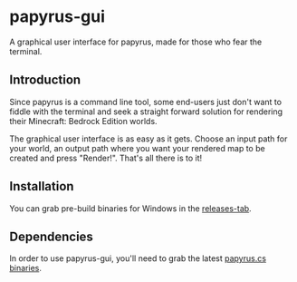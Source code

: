 # papyrus-gui

A graphical user interface for papyrus, made for those who fear the terminal.

## Introduction

Since papyrus is a command line tool, some end-users just don't want to fiddle with the terminal and seek a straight forward solution for rendering their Minecraft: Bedrock Edition worlds.

The graphical user interface is as easy as it gets. Choose an input path for your world, an output path where you want your rendered map to be created and press "Render!". That's all there is to it!

## Installation

You can grab pre-build binaries for Windows in the [releases-tab](https://github.com/ModifiedCommand/papyrus-gui/releases).

## Dependencies

In order to use papyrus-gui, you'll need to grab the latest [papyrus.cs binaries](https://github.com/ModifiedCommand/papyruscs/releases).
